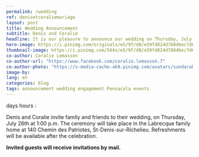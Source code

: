 ```yaml
---
permalink: /wedding
ref: denisetcoraliemariage
layout: post
title: Wedding Announcement
subtitle: Denis and Coralie
headline: It is our pleasure to announce our wedding on Thursday, July 26 2018, at 1:00 p.m.
hero-image: https://i.pinimg.com/originals/e5/9f/d8/e59fd824d7884bec7d6895909c3261f8.jpg
thumbnail-image: https://i.pinimg.com/564x/e5/9f/d8/e59fd824d7884bec7d6895909c3261f8.jpg
co-author: Coralie Lemasson
co-author-url: "https://www.facebook.com/coralie.lemasson.7"
co-author-photo: "https://s-media-cache-ak0.pinimg.com/avatars/sundarabheriya_1468177840_280.jpg"
image-by:
lang: en
categories: blog
tags: announcement wedding engagement Pensacola events
---
```

<link href="https://fonts.googleapis.com/css?family=Lato:300" rel="stylesheet"> 

<!-- Display the countdown timer in an element -->
<div class="date-mark"><span id="wedding-day"></span> days
  <span id="wedding-hour"></span> hours
  <span id="wedding-minute"></span>:<span id="wedding-second"></span>
</div>

<script>
// Set the date we're counting down to
var countDownDate = new Date("Jul 26, 2018 13:00:00").getTime();

// Update the count down every 1 second
var x = setInterval(function() {

  // Get todays date and time
  var now = new Date().getTime();

  // Find the distance between now an the count down date
  var distance = countDownDate - now;

  // Time calculations for days, hours, minutes and seconds
  var days = Math.floor(distance / (1000 * 60 * 60 * 24));
  var hours = Math.floor((distance % (1000 * 60 * 60 * 24)) / (1000 * 60 * 60));
  var minutes = Math.floor((distance % (1000 * 60 * 60)) / (1000 * 60));
  var seconds = Math.floor((distance % (1000 * 60)) / 1000);

  // Display the result
  document.getElementById("wedding-day").innerHTML = days;
  document.getElementById("wedding-hour").innerHTML = hours;
  document.getElementById("wedding-minute").innerHTML = minutes;
  document.getElementById("wedding-second").innerHTML = seconds;

  // If the count down is finished, write some text 
  if (distance < 0) {
    clearInterval(x);
    document.getElementById("wedding-day").innerHTML = "0";
    document.getElementById("wedding-hour").innerHTML = "00";
    document.getElementById("wedding-minute").innerHTML = "00";
    document.getElementById("wedding-second").innerHTML = "00";
  }
}, 1000);
</script>



Denis and Coralie invite family and friends to their wedding, on Thursday, July 26th at 1:00 p.m. The ceremony will take place in the Labrecque family home at 140 Chemin des Patriotes, St-Denis-sur-Richelieu. Refreshments will be available after the celebration.

**Invited guests will receive invitations by mail.**
